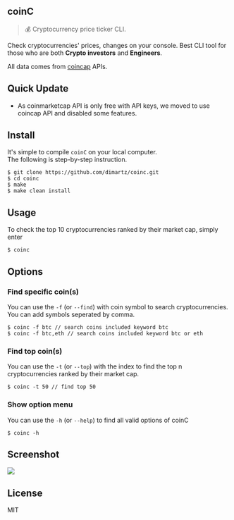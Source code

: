## coinC

> 💰 Cryptocurrency price ticker CLI.

Check cryptocurrencies' prices, changes on your console.
Best CLI tool for those who are both **Crypto investors** and **Engineers**.

All data comes from [coincap](https://coincap.io/) APIs.

## Quick Update
* As coinmarketcap API is only free with API keys, we moved to use coincap API and disabled some features.

## Install

It's simple to compile `coinC` on your local computer.  
The following is step-by-step instruction.

```
$ git clone https://github.com/dimartz/coinc.git
$ cd coinc
$ make
$ make clean install
```

## Usage

To check the top 10 cryptocurrencies ranked by their market cap, simply enter
```
$ coinc
```

## Options

### Find specific coin(s)

You can use the `-f` (or `--find`) with coin symbol to search cryptocurrencies. You can add symbols seperated by comma.

```
$ coinc -f btc // search coins included keyword btc
$ coinc -f btc,eth // search coins included keyword btc or eth
```

### Find top coin(s)

You can use the `-t` (or `--top`) with the index to find the top n cryptocurrencies ranked by their market cap.

```
$ coinc -t 50 // find top 50
```

### Show option menu

You can use the `-h` (or `--help`) to find all valid options of coinC

```
$ coinc -h
```

## Screenshot

<img src="https://raw.githubusercontent.com/bichenkk/coinmon/master/screenshot.png">

## License

MIT
